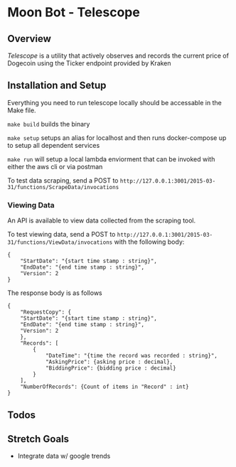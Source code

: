 # Moon Bot - Telescope
## Overview
_Telescope_ is a utility that actively observes and records the current price of Dogecoin using the Ticker endpoint provided by Kraken
## Installation and Setup
Everything you need to run telescope locally should be accessable in the Make file. 

`make build` builds the binary

`make setup` setups an alias for localhost and then runs docker-compose up to setup all dependent services

`make run` will setup a local lambda enviorment that can be invoked with either the aws cli or via postman

To test data scraping, send a POST to `http://127.0.0.1:3001/2015-03-31/functions/ScrapeData/invocations`

### Viewing Data
An API is available to view data collected from the scraping tool.

To test viewing data, send a POST to `http://127.0.0.1:3001/2015-03-31/functions/ViewData/invocations`
with the following body:
```
{
	"StartDate": "{start time stamp : string}",
	"EndDate": "{end time stamp : string}",
	"Version": 2
}
```

The response body is as follows
```
{
    "RequestCopy": {
	"StartDate": "{start time stamp : string}",
	"EndDate": "{end time stamp : string}",
	"Version": 2
    },
    "Records": [
        {
            "DateTime": "{time the record was recorded : string}",
            "AskingPrice": {asking price : decimal},
            "BiddingPrice": {bidding price : decimal}
        }
    ],
    "NumberOfRecords": {Count of items in "Record" : int}
}
```

## Todos
## Stretch Goals
- Integrate data w/ google trends 
